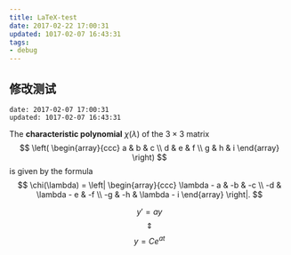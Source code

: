 ```yaml
---
title: LaTeX-test
date: 2017-02-22 17:00:31
updated: 1017-02-07 16:43:31
tags:
- debug
---
```

## 修改测试
```
date: 2017-02-07 17:00:31
updated: 1017-02-07 16:43:31
```

The **characteristic polynomial** $\chi(\lambda)$ of the $3 \times 3$ matrix
$$
\left( \begin{array}{ccc}
a & b & c \\
d & e & f \\
g & h & i
\end{array} \right)
$$
is given by the formula
$$
\chi(\lambda) = \left| \begin{array}{ccc}
\lambda - a & -b & -c \\
-d & \lambda - e & -f \\
-g & -h & \lambda - i
\end{array} \right|.
$$

$$
y'=ay
$$
$$
\Updownarrow 
$$
$$
y=Ce^{at}
$$

